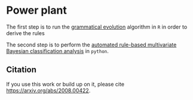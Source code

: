 # Power plant

The first step is to run the [grammatical evolution](powerplant_gramevol.Rmd) algorithm in `R` in order to derive the rules

The second step is to perform the [automated rule-based multivariate Bayesian classification analysis](powerplant_analysis.ipynb) in `python`.

## Citation
If you use this work or build up on it, please cite https://arxiv.org/abs/2008.00422.
